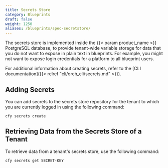 ```yaml
---
title: Secrets Store
category: Blueprints
draft: false
weight: 1250
aliases: /blueprints/spec-secretstore/
---
```


The secrets store is implemented inside the {{< param product_name >}} PostgreSQL database, to provide tenant-wide variable storage for data that you do not want to expose in plain text in blueprints. For example, you might not want to expose login credentials for a platform to all blueprint users.

For additional information about creating secrets, refer to the [CLI documentation]({{< relref "cli/orch_cli/secrets.md" >}}).

## Adding Secrets

You can add secrets to the secrets store repository for the tenant to which you are currently logged in using the following command:

```
cfy secrets create
```


## Retrieving Data from the Secrets Store of a Tenant

To retrieve data from a tenant's secrets store, use the following command:

```
cfy secrets get SECRET-KEY
```
